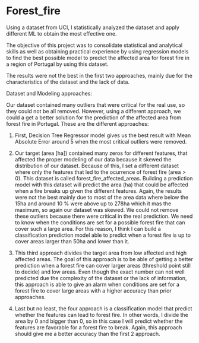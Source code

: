 # Forest_fire
Using a dataset from UCI, I statistically analyzed the dataset and apply different ML to obtain the most effective one.

The objective of this project was to consolidate statistical and analytical skills as well as obtaining practical experience by 
using regression models to find the best possible model to predict the affected area for forest fire in a region of Portugal by
using this dataset.

The results were not the best in the first two approaches, mainly due for the characteristics of the dataset and the lack of data.

Dataset and Modeling approaches:

Our dataset contained many outliers that were critical for the real use, so they could not be all removed. However, using a different
approach, we could a get a better solution for the prediction of the affected area from forest fire in Portugal. These are the different
approaches:

1. First, Decision Tree Regressor model gives us the best result with Mean Absolute Error around 5 when the most critical outliers
were removed.

2. Our target (area [ha]) contained many zeros for different features, that affected the proper modeling of our data because it skewed the
distribution of our dataset. Because of this, I set a different dataset where only the features that led to the ocurrence of forest
fire (area > 0). This dataset is called forest_fire_affected_areas. Building a prediction model with this dataset will predict the
area (ha) that could be affected when a fire breaks up given the different features. Again, the results were not the best mainly
due to most of the area data where below the 15ha and around 10 % were above up to 278ha which it mas the maximum, so again our 
dataset was skewed. We could not remove these outliers because there were critical in the real prediction. We need to know when the
conditions are set for a possible forest fire that can cover such a large area. For this reason, I think I can build a classification
prediction model able to predict when a forest fire is up to cover areas larger than 50ha and lower than it.

3. This third approach divides the target area from low affected and high affected areas. The goal of this approach is to be able
of getting a better prediction when a forest fire can cover larger areas (threshold point still to decide) and low areas. Even 
though the exact number can not well predicted due the complexity of the dataset or the lack of information, this approach is able
to give an alarm when conditions are set for a forest fire to cover large areas with a higher accuracy than prior approaches.

4. Last but no least, the four approach is a classification model that predict whether the features can lead to forest fire. In other
words, I divide the area by 0 and bigger than 0, so in this case I will predict whether the features are favorable for a forest 
fire to break. Again, this approach should give me a better accuracy than the first 2 approach.


